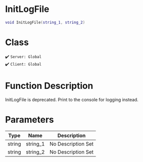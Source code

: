 # InitLogFile
```lua
void InitLogFile(string_1, string_2)
```
# Class
✔️ `Server: Global`  
✔️ `Client: Global`  

# Function Description
InitLogFile is deprecated. Print to the console for logging instead.
# Parameters
Type|Name|Description
--|--|--
string|string_1|No Description Set
string|string_2|No Description Set

